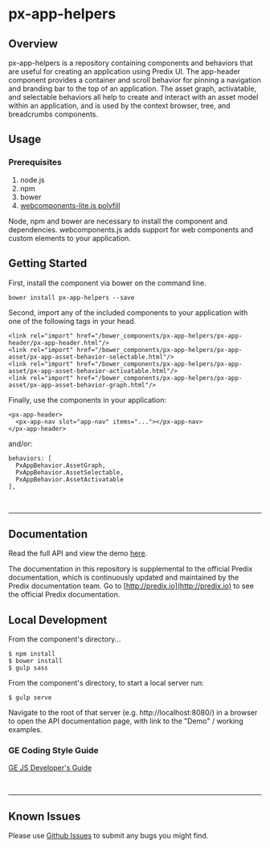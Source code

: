 # px-app-helpers

## Overview

px-app-helpers is a repository containing components and behaviors that are useful for creating an application using Predix UI. The app-header component
provides a container and scroll behavior for pinning a navigation and branding bar to the top of an application. The asset graph, activatable, and selectable
behaviors all help to create and interact with an asset model within an application, and is used by the context browser, tree, and breadcrumbs components.

## Usage

### Prerequisites
1. node.js
2. npm
3. bower
4. [webcomponents-lite.js polyfill](https://github.com/webcomponents/webcomponentsjs)

Node, npm and bower are necessary to install the component and dependencies. webcomponents.js adds support for web components and custom elements to your application.

## Getting Started

First, install the component via bower on the command line.

```
bower install px-app-helpers --save
```

Second, import any of the included components to your application with one of the following tags in your head.

```
<link rel="import" href="/bower_components/px-app-helpers/px-app-header/px-app-header.html"/>
<link rel="import" href="/bower_components/px-app-helpers/px-app-asset/px-app-asset-behavior-selectable.html"/>
<link rel="import" href="/bower_components/px-app-helpers/px-app-asset/px-app-asset-behavior-activatable.html"/>
<link rel="import" href="/bower_components/px-app-helpers/px-app-asset/px-app-asset-behavior-graph.html"/>
```

Finally, use the components in your application:

```
<px-app-header>
  <px-app-nav slot="app-nav" items="..."></px-app-nav>
</px-app-header>
```

and/or:

```
behaviors: [
  PxAppBehavior.AssetGraph,
  PxAppBehavior.AssetSelectable,
  PxAppBehavior.AssetActivatable
],
```

<br />
<hr />

## Documentation

Read the full API and view the demo [here](https://predixdev.github.io/px-app-helpers).

The documentation in this repository is supplemental to the official Predix documentation, which is continuously updated and maintained by the Predix documentation team. Go to [http://predix.io](http://predix.io)  to see the official Predix documentation.


## Local Development

From the component's directory...

```
$ npm install
$ bower install
$ gulp sass
```

From the component's directory, to start a local server run:

```
$ gulp serve
```

Navigate to the root of that server (e.g. http://localhost:8080/) in a browser to open the API documentation page, with link to the "Demo" / working examples.

### GE Coding Style Guide
[GE JS Developer's Guide](https://github.com/GeneralElectric/javascript)

<br />
<hr />

## Known Issues

Please use [Github Issues](https://github.com/PredixDev/px-app-helpers/issues) to submit any bugs you might find.
